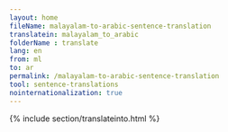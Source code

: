 ```yaml
---
layout: home
fileName: malayalam-to-arabic-sentence-translation
translatein: malayalam_to_arabic
folderName : translate
lang: en
from: ml
to: ar
permalink: /malayalam-to-arabic-sentence-translation
tool: sentence-translations
nointernationalization: true
---
```

{% include section/translateinto.html %}
